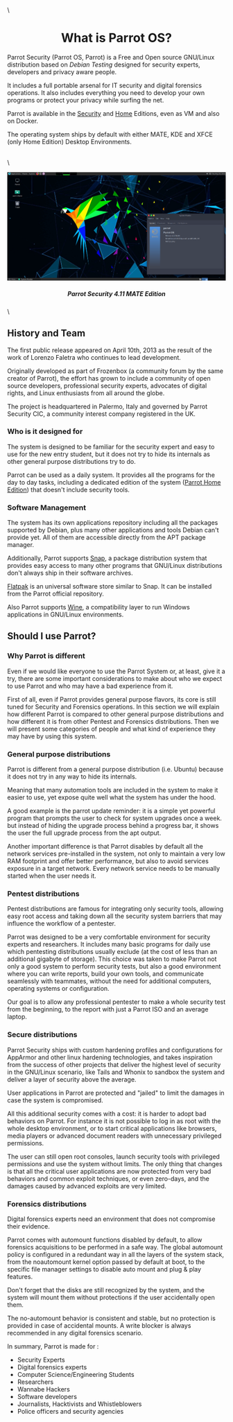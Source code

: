 \

<h1 align="center">What is Parrot OS?</h1>


Parrot Security (Parrot OS, Parrot) is a Free and Open source GNU/Linux distribution based on *Debian Testing* designed for security experts, developers and privacy aware people.

It includes a full portable arsenal for IT security and digital forensics operations. It also includes everything you need to develop your own programs or protect your privacy while surfing the net.

Parrot is available in the [Security](https://parrotsec.org/security-edition) and [Home](https://parrotsec.org/home-edition) Editions, even as VM and also on Docker.

The operating system ships by default with either MATE, KDE and XFCE (only Home Edition) Desktop Environments.

\
\

![ParrotOS Desktop](./images/parrot_desktop.png)

<h5 align="center">Parrot Security 4.11 MATE Edition</h5>

\

## History and Team ##

The first public release appeared on April 10th, 2013 as the result of the work of Lorenzo Faletra who continues to lead development.

Originally developed as part of Frozenbox (a community forum by the same creator of Parrot), the effort has grown to include a community of open source developers, professional security experts, advocates of digital rights, and Linux enthusiasts from all around the globe.

The project is headquartered in Palermo, Italy and governed by Parrot Security CIC, a community interest company registered in the UK.

### Who is it designed for ###

The system is designed to be familiar for the security expert and easy to use for the new entry student, but it does not try to hide its internals as other general purpose distributions try to do.

Parrot can be used as a daily system. It provides all the programs for the day to day tasks, including a dedicated edition of the system ([Parrot Home Edition](../en/02.-%20Download%20Parrot.html#security-or-home-edition-which-one-should-i-choose)) that doesn't include security tools.

 
### Software Management ###

The system has its own applications repository including all the packages supported by Debian, plus many other applications and tools Debian can't provide yet. All of them are accessible directly from the APT package manager.

Additionally, Parrot supports [Snap](https://snapcraft.io/), a package distribution system that provides easy access to many other programs that GNU/Linux distributions don't always ship in their software archives.

[Flatpak](https://flatpak.org/) is an universal software store similar to Snap. It can be installed from the Parrot official repository.

Also Parrot supports [Wine](https://www.winehq.org/), a compatibility layer to run Windows applications in GNU/Linux environments.
 
## Should I use Parrot? ##

### Why Parrot is different ###

Even if we would like everyone to use the Parrot System or, at least, give it a try, there are some important considerations to make about who we expect to use Parrot and who may have a bad experience from it.

First of all, even if Parrot provides general purpose flavors, its core is still tuned for Security and Forensics operations. In this section we will explain how different Parrot is compared to other general purpose distributions and how different it is from other Pentest and Forensics distributions. Then we will present some categories of people and what kind of experience they may have by using this system.

### General purpose distributions ###

Parrot is different from a general purpose distribution (i.e. Ubuntu) because it does not try in any way to hide its internals.

Meaning that many automation tools are included in the system to make it easier to use, yet expose quite well what the system has under the hood.

A good example is the parrot update reminder: it is a simple yet powerful program that prompts the user to check for system upgrades once a week. but instead of hiding the upgrade process behind a progress bar, it shows the user the full upgrade process from the apt output.

Another important difference is that Parrot disables by default all the network services pre-installed in the system, not only to maintain a very low RAM footprint and offer better performance, but also to avoid services exposure in a target network. Every network service needs to be manually started when the user needs it.

### Pentest distributions ###

Pentest distributions are famous for integrating only security tools, allowing easy root access and taking down all the security system barriers that may influence the workflow of a pentester.

Parrot was designed to be a very comfortable environment for security experts and researchers. It includes many basic programs for daily use which pentesting distributions usually exclude (at the cost of less than an additional gigabyte of storage). This choice was taken to make Parrot not only a good system to perform security tests, but also a good environment where you can write reports, build your own tools, and communicate seamlessly with teammates, without the need for additional computers, operating systems or configuration.

Our goal is to allow any professional pentester to make a whole security test from the beginning, to the report with just a Parrot ISO and an average laptop.

### Secure distributions ###

Parrot Security ships with custom hardening profiles and configurations for AppArmor and other linux hardening technologies, and takes inspiration from the success of other projects that deliver the highest level of security in the GNU/Linux scenario, like Tails and Whonix to sandbox the system and deliver a layer of security above the average.

User applications in Parrot are protected and "jailed" to limit the damages in case the system is compromised.

All this additional security comes with a cost: it is harder to adopt bad behaviors on Parrot. For instance it is not possible to log in as root with the whole desktop environment, or to start critical applications like browsers, media players or advanced document readers with unnecessary privileged permissions.

The user can still open root consoles, launch security tools with privileged permissions and use the system without limits. The only thing that changes is that all the critical user applications are now protected from very bad behaviors and common exploit techniques, or even zero-days, and the damages caused by advanced exploits are very limited.

### Forensics distributions ###

Digital forensics experts need an environment that does not compromise their evidence.

Parrot comes with automount functions disabled by default, to allow forensics acquisitions to be performed in a safe way. The global automount policy is configured in a redundant way in all the layers of the system stack, from the noautomount kernel option passed by default at boot, to the specific file manager settings to disable auto mount and plug & play features.

Don't forget that the disks are still recognized by the system, and the system will mount them without protections if the user accidentally open them.

The no-automount behavior is consistent and stable, but no protection is provided in case of accidental mounts. A write blocker is always recommended in any digital forensics scenario.

In summary, Parrot is made for :

- Security Experts
- Digital forensics experts
- Computer Science/Engineering Students
- Researchers
- Wannabe Hackers
- Software developers
- Journalists, Hacktivists and Whistleblowers
- Police officers and security agencies
